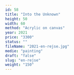 ```yaml
---
id: 58
title: "Into the Unknown"
height: 50
width: 60
method: "Acrylic on canvas"
year: 2021
price: "3300"
status: ""
fileName: "2021-en-rejse.jpg"
medie: "painting"
draft: "false"
slug: "en-rejse"
weight: "150"
---
```

